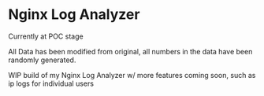 # Nginx Log Analyzer

Currently at POC stage

All Data has been modified from original, all numbers in the data have been randomly generated.

WIP build of my Nginx Log Analyzer w/ more features coming soon, such as ip logs for individual users

